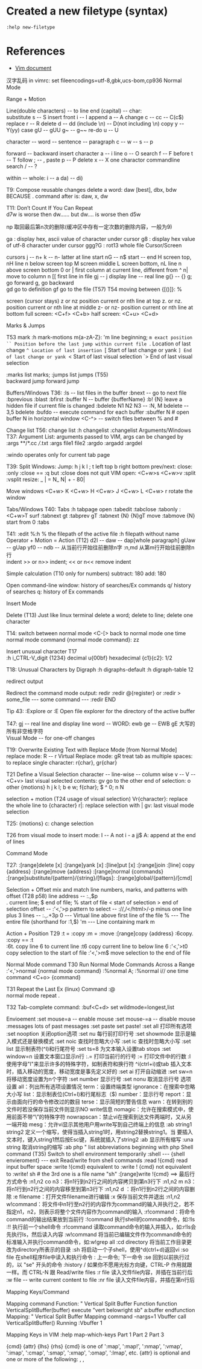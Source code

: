 
# Created a new filetype (syntax)
```
:help new-filetype
```

# References
* [Vim document](http://vimdoc.sourceforge.net/htmldoc/syntax.html)

汉字乱码
in vimrc: set fileencodings=utf-8,gbk,ucs-bom,cp936
Normal Mode

Range + Motion

Line(double characters) -- to line end (capital) -- char:    
substitute s -- S
insert front i -- I
append a -- A
change c -- cc -- C(c$)
replace r -- R
delete d -- dd (include \n) -- D(not including \n)
copy y -- Y(yy)
case gU -- gUU g~ -- g~~
re-do u -- U


character -- word -- sentence -- paragraph
c -- w -- s -- p

forward -- backward
insert character a -- i
line o -- O
search f -- F  before t -- T
follow  ; -- ,
paste p -- P
delete x -- X one charactor
commandline search  / -- ?

within -- whole: i -- a    da) --  di)

T9: Compose reusable changes
delete a word: daw [best], dbx, bdw BECAUSE . command after is: daw, x, dw

T11: Don’t Count If You Can Repeat        
d7w is worse then dw...... but dw.... is worse then d5w

np   取回最后第n次的删除(缓冲区中存有一定次数的删除内容，一般为9)

ga      : display hex, ascii value of character under cursor
g8      : display hex value of utf-8 character under cursor
ggg?G   : rot13 whole file
Cursor/Screen

cursors
    j -- n+         k -- n- latter at line start
nG -- n$ start -- end
H screen top,  nH line n below screen top
M screen middle
L screen bottom,  nL line n above screen bottom
0 or | first column at current line, different from ^
n|   move to column n
[[ first line in file
gj -- j display line -- real line g{} -- {}
g; go forward    g, go backward            
gd go to definition    gf go to the file (T57)
T54 moving between {[()]}: %

screen (cursor stays)
z<Enter> or nz<Enter>  position current or nth line at top
z.  or nz.   position current or nth line at middle
z-  or nz-  position current or nth line at bottom
full screen:  <C+f> <C+b>
half screen: <C+u> <C+d>

Marks & Jumps

T53 mark    :h mark-motions
    m{a-zA-Z}: 'm line beginning; `m exact position
    `` Position before the last jump within current file
`. Location of last change
`^ Location of last insertion
`[ Start of last change or yank
`] End of last change or yank
`< Start of last visual selection
`> End of last visual selection

:marks list marks; :jumps list jumps (T55)    
<C-o> backward jump     <c-i> forward jump

Buffers/Windows
T36:
:ls -- list files in the buffer
:bnext -- go to next file :bprevious :blast :bfirst
:buffer N -- buffer {bufferName}
:b! {N} leave a hidden file if current file is changed
:bdelete N1 N2 N3 -- :N, M bdelete -- 3,5 bdelete
:bufdo -- execute command for each buffer
:sbuffer N # open buffer N in horizontal window
<C-^> -- switch files between % and #

Change list
T56: change list    :h changelist
:changelist
Arguments/Windows    
T37: Argument List: arguments passed to VIM,    args can be changed by
:args **/*.cc  */*.txt
:args file1 file2
:argdo    :argadd    :argdel

:windo operates only for current tab page

T39: Split Windows:
Jump: <C-w>h   <C-w>j    <C-w>k  <C-w>l ;
<C-w> t left top <C-w> b right bottom
prev/next: <C-w><C-w>  <C-w><C-p>
    close: :only :close == :q but :close does not quit VIM
    open: <C+w>s    <C+w>v     :split  :vsplit
resize: <C-w>_  <C-w>| <C-w>= N<C-w>_  N<C-w>| <C-w>+ <C-w>-
<C-w>80|

Move windows
<C+w> K     <C+w> H      <C+w> J      <C+w> L    <C+w> r rotate the window
        
Tabs/Windows
T40: Tabs :h tabpage
    open :tabedit     :tabclose     :tabonly     :<C+w>T
    surf :tabnext gt     :tabprev gT    :tabnext {N} {N}gT
    move :tabmove {N} start from 0
    :tabs

T41: :edit %:h<Tab>
    % the filepath of the active file
    :h filepath without name    
Operator + Motion = Action (T12)
d2l -- daw -- dap[whole paragraph]
gUaw -- gUap
yf0 --
ndb -- 从当前行开始往前删除n字
:n,md   从第m行开始往前删除n行    
indent >>  or n>> indent; << or n<< remove indent

Simple calculation (T10 only for numbers)
subtract: 180<C-x>        add: 180<C-a>

Open command-line window: history of searches/Ex commands
q/ history of searches
q: history of Ex commands        

Insert Mode

Delete (T13) Just like linux terminal
<C-w> delete a word; <C-u> delete to line; <C-h> delete one character

T14: switch between normal mode
<C-[> back to normal mode
one time normal mode command <C-o>{normal mode command}: <C-o> zz


Insert unusual character
T17  
:h i_CTRL-V_digit
<C-v>{1234}    decimal    <C-v>u{00bf} hexadecimal    <C-v>{c1}{c2}: 1/2

T18: Unusual Characters by Digraph
:h digraphs-default :h digraph-table
    <C-k>12        

redirect output

Redirect the command mode output: redir
    :redir @{register}  or :redir > some_file  --- some command --- :redir END

Tip 43:
    :Explore or :E Open file explorer for the directory of the active buffer
        
T47:
    gj -- real line and display line
    word -- WORD: ewb ge -- EWB gE 大写的所有非空格字符        
Visual Mode -- for one-off changes

T19: Overwrite Existing Text with Replace Mode [from Normal Mode]
replace mode: R -- r
Virtual Replace mode: gR treat tab as multiple spaces:
to replace single character: r{char}, gr{char}
        
T21 Define a Visual Selection
character --  line-wise -- column wise v -- V -- <C+v>
last visual selected contents: gv
go to the other end of selection:  o
other {motions} h j k l; b e w; f{char}; $ ^ 0; n N

selection + motion (T24 usage of visual selection)
    Vr{character}:  replace the whole line to {character}
    <C-v> r|: replace selection with |
    gv: last visual mode selection

T25: <C-v> {motions} c: change selection

T26 from visual mode to insert mode: I -- A not i - a
<C-v> jj$ A: append at the end of lines
        
Command Mode

T27:
:[range]delete [x]    :[range]yank [x]    :[line]put [x]        :[range]join
:[line] copy {address}    :[range]move {address}
:[range]normal {commands}    
:[range]substitute/{pattern}/{string}/[flags]:
:[range]global/{pattern}/[cmd]

Selection + Offset
mix and match line numbers, marks, and patterns with offset (T28 p58)
line address --  :.,$p  
. current line; $ end of file; % start of file \< start of selection \> end of selection
offset -- :'<,'>p
pattern to select -- :/<html>/,/<\/html>/-p minus one line
plus 3 lines -- :.,.+3p
0 --- Virtual line above first line of the file
% --- The entire file (shorthand for :1,$)
'm --- Line containing mark m

Action + Position
T29    :t = :copy     :m = :move
:[range]copy {address} :6copy.
:copy == :t    
:6t. copy line 6 to current line
:t6 copy current line to below line 6
:'<,'>t0 copy selection to the start of file
:'<,'>m$ move selection to the end of file

Normal Mode command
T30 Run Normal Mode Commands Across a Range
:'<,'>normal {normal mode command}
:%normal A;
:%normal i//
one time command <C+o> {command}
        
T31 Repeat the Last Ex (linux) Command :@     
normal mode repeat .

T32 Tab-complete command: :buf<C+d>
    set wildmode=longest,list


Envioement
:set mouse=a  -- enable mouse
:set mouse-=a  -- disable mouse
:messages lots of past messages
:set paste    set paste!
:set all  打印所有选项
:set nooption  关闭option选项
:set nu   每行前打印行号
:set showmode  显示是输入模式还是替换模式
:set noic  查找时忽略大小写
:set ic   查找时忽略大小写
:set list  显示制表符(^I)和行尾符号
:set ts=8  为文本输入设置tab stops
:set window=n  设置文本窗口显示n行
:.=   打印当前行的行号
:=   打印文件中的行数
:l   使用字母"l"来显示许多的特殊字符，如制表符和换行符
^i(ctrl+i)或tab  插入文本时，插入移动的宽度，移动宽度是事先定义好的
:set ai   打开自动缩进
:set sw=n  将移动宽度设置为n个字符
:set number 显示行号
:set nonu 取消显示行号
选项设置
all：列出所有选项设置情况
term：设置终端类型
ignorance：在搜索中忽略大小写
list：显示制表位(Ctrl+I)和行尾标志（$)
number：显示行号
report：显示由面向行的命令修改过的数目
terse：显示简短的警告信息
warn：在转到别的文件时若没保存当前文件则显示NO write信息
nomagic：允许在搜索模式中，使用前面不带“\”的特殊字符
nowrapscan：禁止vi在搜索到达文件两端时，又从另一端开始
mesg：允许vi显示其他用户用write写到自己终端上的信息
:ab string1 string2 定义一个缩写，使得当插入string1时，用string2替换string1。当
要插入文本时，键入string1然后按Esc键，系统就插入了string2
:ab   显示所有缩写
:una string  取消string的缩写
:ab php                            " list abbreviations beginning with php
Shell command (T35)
Switch to shell environment temporarily
:shell  --- {shell envieroment} --- exit
Read/write from shell commands
:read !{cmd} read input buffer
space :write !{cmd} equivalent to :write ! {cmd} not equivalent to :write! sh # the 3rd one is a file name "sh"
:[range]write !{cmd}
==> 最后行方式命令
:n1,n2 co n3：将n1行到n2行之间的内容拷贝到第n3行下
:n1,n2 m n3：将n1行到n2行之间的内容移至到第n3行下
:n1,n2 d ：将n1行到n2行之间的内容删除
:e filename：打开文件filename进行编辑
:x 保存当前文件并退出
:n1,n2 w!command：将文件中n1行至n2行的内容作为command的输入并执行之，若不指定n1，n2，则表示将整个文件内容作为command的输入
:r!command：将命令command的输出结果放到当前行
:!command  执行shell的command命令，如:!ls
:!! 执行前一个shell命令
:r!command  读取command命令的输入并插入，如:r!ls会先执行ls，然后读入内容
:w!command  将当前已编辑文件作为command命令的标准输入并执行command命令，如:w!grep all
:cd directory  将当前工作目录更改为directory所表示的目录
:sh   将启动一个子shell，使用^d(ctrl+d)返回vi
:so file  在shell程序file中读入和执行命令
:<up> 上一命令; <down> 下一命令
:se<Up> 回到以前执行过的，以 "se" 开头的命令
:history / 如果你不愿用光标方向键，CTRL-P 作用就跟 <Up> 一样。而 CTRL-N 跟 <Down>
Read/write files
:r file   读入文件file内容，并插在当前行后
:w file -- write current content to file
:nr file  读入文件file内容，并插在第n行后


Mapping Keys/Command

Mapping command
Function:
" Vertical Split Buffer Function
function VerticalSplitBuffer(buffer)
   execute "vert belowright sb" a:buffer
endfunction
Mapping:
" Vertical Split Buffer Mapping
command -nargs=1 Vbuffer call VerticalSplitBuffer(<f-args>)
Running
:Vbuffer 1

Mapping Keys in VIM  :help map-which-keys
Part 1        Part 2        Part 3

{cmd} {attr} {lhs} {rhs}
{cmd}  is one of ':map', ':map!', ':nmap', ':vmap', ':imap',  ':cmap', ':smap', ':xmap', ':omap', ':lmap', etc.
{attr} is optional and one or more of the following: <buffer>, <silent>,       <expr> <script>, <unique> and <special>. More than one attribute can be specified to a map.
{lhs}  left hand side, is a sequence of one or more keys that are being       mapped.
{rhs}  right hand side, is the sequence of keys that the {lhs} keys are       mapped to.

maps the <F2> key to display the current date and time
:map <F2> :echo 'Current time is ' . strftime('%c')<CR>

maps the <F3> key to insert the current date and time in the current buffer:
:map! <F3> a<C-R>=strftime('%c')<CR><Esc>


==> 宏与缩写(避免使用控制键和符号，不要使用字符K、V、g、q、v、*、=和功能键)
:map key command_seq 定义一个键来运行command_seq，如:map e ea，无论什么时候都可以e移到一个字的末尾来追加文本
:map   在状态行显示所有已定义的宏
:umap key  删除该键的宏


==> mapping: [i,v,n]map, different mode mapping
:map <F7>  :'a,'bw file            " Write the lines from mark a to mark b to 'file'
:map <F8>  :.w file<CR>            " Write the current line to 'file'
:map <F9>  :r file                 " Read text from 'file' and insert it below the current line
:map <F10> :w<CR>:!php %<CR>       " Write the file and run it through php

:map \                             " list maps beginning with \
:nmap <Leader>s :source $MYVIMRC " source $MYVIMRC reloads the saved $MYVIMRC " <Leader> is \ by default, so those commands can be invoked by doing \v and \s
:nmap <Leader>v :e $MYVIMRC " opens $MYVIMRC for editing, or use :tabedit $MYVIMRC
noremap <Up> gk 或者 noremap <Down> gj "which would map the arrow keys to screen line movement instead of buffer line movement.

Remap the Caps Lock Key


Open files

Open a list of files
vim -p `cat yourlistoffiles` # open a tab for each file
vim -o one.txt two.txt three.txt # open a window for each file (total one tab)
vim -O # like -o but vertically
in the most common folder: vim -O2 `g4 p | tail -n +3 | head -n -1 | cut -d# -f1`

Open file at different position
vim +n filename: open file at line n
vi + filename: open file at last line
vi +/pattern filename: open file at first matched pattern
vi -r filename: recover filename

        
T50  search not limit to normal mode:
v then /{word} then {command} == {command}/{word}

T51:
vi} -- select contents within {}, same for vi", vi]
i -- inside    a -- all a} include the brace
} ) ] ' "         t <xml>tags</xml>
commands can be c y d
    visual mode select    v

Register 
Paste with register/variable/integer calculation
        
insert mode/command mode: <C+r>{register}
normal mode: “{register}
command mode check {register}:  :reg or :reg{register}
paste on content in insert mode -- similar to when in command mode (T15)
yf{char}: yank to register, default register 0:
<C-r>0 paste in Insert Mode while <C-r><C-p>{register} do not have indent
<C-r>{register}     <C-r>={variable}    <C-r>={integer calculation}
T33: <C-r><C-w> copy current word and place it in command line    
<C-r> <C-f> current file name in insert mode

T34 map <Up> to <C-p> in command mode: cnoremap <C-p> <Up>

ctrl-f Switch from Command-Line mode to the command-line window

T60 register :h quote{register}
"" unname register for x, s, d{motion}, c{motion}, and y{motion}
"0 - 9 y{motion}, lines
"- Last small delete
"a - z A-Z
"+ System Clipboard
"* Selection Registers
"% Name of the current file
"# Name of the alternate file
": Last Ex command
"/ Last search pattern
". Last insert content in the insert mode
"_ The black hole register
"= expression register: insert mode <C-r> =

T61 swap two words:
mm -- mark the place
    ve -- select the whole word
T62 :h linewise-register
    position at start or end: p -- gp     P -- gP

Macro Record
T64 - 66 Macro
    record: q{register} {actions} q
    use: @{register} or @@ last time; 10@{register} == 10000@{register} 宁多匆少
    series:     11@a
    parallel:  visual mode + :normal @a
T68 q{UpperCaseRegister}: append command to {LowerCaseRegister}
        
T69: different files
    :args
    :argdo normal @a    
    save changes to all open files---   :wall

T70:　每行加序号, use variables like bash
    :let i = 1
    qa
    I<c-r>=i<return>) <ESC>
    :let i += 1
    q
    jVG
    :normal @a
    

T71: edit macro paste it in editor
    paste it into the editor -- :put a ---     "ap    不一样，是否与原文同行
    yank it back: "add 比不上 0"ay$
    :let @a=substitute(@a, '\~', 'vU', 'g')
Vim Functions
:h function-list

Variables
:let a = "bar"
:let i = floor(3.4)
:echo &i
:echo &a


Search/Replace + Regular Expression
T72: case insensitive -- /\cjeff /\Cjeff    

T73: use \v to switch regular expression -- e.g. search "#3 or 6 digits/characters"
use “\” to accept patterns
\{4,5}
\+
\=
but not \*
    /#\([0-9a-fA-F]\{6}\|[0-9a-fA-F]\{3}\) or /\v#([0-9a-fA-F]{6}|[0-9a-fA-F]{3})
    notice \v here make every character special except [0-9a-fA-F_]
\x -- [0-9a-fA-F]


Vim Regular Expression
:%s/\s\+#.\+//g
remove all comments

T74: Use the \V Literal Switch for Verbatim Searches, only / after it has special meaning
    e.g.: /a.k.a. can match ackwa but /\Va.k.a. only match a.k.a

T75: find duplicate words /\v<(\w+)\_s+\1>
\_s item matches whitespace or a line break
\1 refers to the first (), similar to \2 … \9. \0 is reserved for the whole

T76: Stake the Boundaries of a Word
    /\v<the>
    /\v%(And|D)rew Neil -- % skip the count in \1 … \9
    \w -- word characters \W -- except .


搜索及替换  :[range]s[ubstitute]/{pattern}/{string}/[flags] [count]
:%s/pattern/new/igc
三种 flags: g 全部, i 不分大小写, c 每次替换要确定
count 行数
range:
n1,n2 or n1, or , n2 默认缺省为光标所在行;
visual mode selection '<,'>
全文 %;
pattern
词的定界符 \< \>
^ 行的开头, $ 行的结尾
正则表达式 :%s/\<\(hey\|hi\)\>/hai/g
\(\) 限定    \| 表示或者    \<\> word delimeter
将行号加入每行 :%s/^/\=line(".") . ". "/g
\= 表示 表达式    line(".") 返回行号         ". " 表示该行内容
:4,$s/\d\+/\=submatch(0) + 1/ 第四行起每行第一个数字加1
\d\+ 表示数字 sequence
\=submatch(0)+1 表示第一个 matched 的 + 1
\=toupper(submatch(0)) 第一个 matched 的大写
:%s/\.\s*\w/\=toupper(submatch(0))/g
\.\s*\w 表示以 . 相隔 空格或tab的单词
:%s/\r//g   delete DOS Carriage Returns (^M == <C+v> <C+m>)
:'a,'bg/fred/s/dick/joe/gc : VERY USEFUL
:s/\(.*\):\(.*\)/\2 : \1/  reverse fields separated by :
:%s/^.\{-}pdf/new.pdf/     non-greedy matching \{-} to first pdf)
:s/fred/<c-r>a/g      substitute "fred" with contents of register "a"
:%s/^\(.*\)\n\1/\1$/      delete duplicate lines

# multiple commands
:%s/\f\+\.gif\>/\r&\r/g | v/\.gif$/d | %s/gif/jpg/
:%s/suck\|buck/loopy/gc       : ORing
:s/__date__/\=strftime("%c")/ : insert datestring
&   重复最后的:s命令
:g/text1/s/text2/text3 查找包含text1的行，用text3替换text2
:g/text/command  在所有包含text的行运行command所表示的命令
:v/text/command  在所有不包含text的行运行command所表示的命令

Q&A
stuck in the insert mode <Esc> <C+[> etc. are useless:
cause by <C+s> in insert mode
solution -- <C+q> quit it
Plugins


Plugin Manager -- Vbundle
sudo apt-get install git
git clone https://github.com/gmarik/Vundle.vim.git ~/.vim/bundle/Vundle.vim
add some lines in .vimrc

vim-slime
install github first
sudo apt-get install git-core

install in .vimrc
Plugin “jpalardy/vim-slime”
let g:slime_target = "tmux"
let g:slime_python_ipython = 1 “ for ipython copy past
<C+c> <C+c>
but can not change line

YouCompleteMe → to complex
git ….
git submodule update --init --recursive
install CMake via Software Center
cd ~/.vim/bundle/YouCompleteMe
./install.sh --clang-completer

vim-ipython -- deprecated
download github repository  -- https://github.com/ivanov/vim-ipython
copy files (including .vim and .py) to /home/jeff/.vim/ftplugin/python
install python-zmq via Software Center
each time
ipython kernel
stty stop undef
in vim: IPython
vim <leader> default == “\”
<F5> --- whole script
<C+s> -- one line

vimux -- vim interaction with tmux, deprecated
manual
Vimux-pyutils


index
= : (re)indent the text on the current line or on the area selected (SUPER)
=% : (re)indent the current braces { ... }
G=gg  : auto (re)indent entire document
vimdiff
用 vimdiff 显示文件差异, vim 会用垂直分割的方式打开两个文件
终端(不是在 Vim 中)      vimdiff main.c~ main.c
vim内部启动
:edit main.c
:vertical diffsplit main.c
:set noscrollbind 关闭滚动绑定(默认开启,不建议关闭)
更新差异 :diffupdate
消除差异
用 current 文件做参考复制修改 :dp 
用 other 文件做参考复制修改 :do
link two split files
:diffthis

// ================================================================= //
常用插件: http://blog.csdn.net/bokee/article/details/6633193

==> 安装 taglist,
1. 下载在 $HOME/.vim 里 unzip, 到 doc 子目录里去
2. 打开 vim, 执行:helptags .  (注意这个点号！)

==> 关联 ctag 与 taglist
1. 在shell中执行which ctags，记住返回结果，我的是/usr/bin/ctags    
2. 用vim打开.vim/plugin/taglist.vim文件，找到if!exist(“loaded_taglist”)这一行，在此行上面新加一行（大写O），加入如下内容： let list_Ctags_Cmd = "/usr/bin/ctags"（即将ctags的文件路径填到这里）
3. 切换到你希望查看的源文件的所在目录，执行ctags -R，即递归的检索当前目录下的所有源文件，并建立索引。

==> 在vim中执行:TlistToggle，可以发现在左侧出现了宏、函数、变量列表

==> 安装使用Cscope
0. 确认 Vim 是否支持 Cscope. 在 vim 下运行version 查看支持的特性，前面有前缀符号+的为支持
1. wget http://cscope.sourceforge.net/cscope_maps.vim -O ~/.vim/plugin/cscope_maps.vim
2. 在源代码目录 生成cscope数据库文件: cscope -Rbq -f path/xxx.out
3. 将cscope数据库载入Vim:  在 vim 下命令  cs add path/xxx.out  

==> 安装使用OmniCppComplete http://www.vim.org/scripts/script.php?script_id=1520
1. Unzip the plugin to ~/.vim
2. Run Vim and type the following command: :helptags $HOME/.vim/doc
3. Type :h omnicppcomplete and please read the installation paragraph.
4. 在~/.vimrc中加入以下两行：set nocp \n filetype plugin on  
5. 添加 STL 的自动完成 http://www.vim.org/scripts/script.php?script_id=2358





